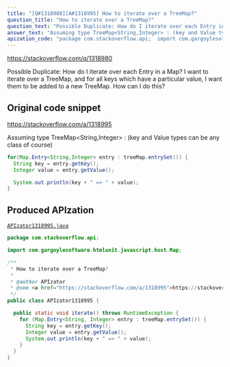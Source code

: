 ```yaml
---
title: "[Q#1318980][A#1318995] How to iterate over a TreeMap?"
question_title: "How to iterate over a TreeMap?"
question_text: "Possible Duplicate: How do I iterate over each Entry in a Map? I want to iterate over a TreeMap, and for all keys which have a particular value, I want them to be added to a new TreeMap. How can I do this?"
answer_text: "Assuming type TreeMap<String,Integer> : (key and Value types can be any class of course)"
apization_code: "package com.stackoverflow.api;  import com.gargoylesoftware.htmlunit.javascript.host.Map;  /**  * How to iterate over a TreeMap?  *  * @author APIzator  * @see <a href=\"https://stackoverflow.com/a/1318995\">https://stackoverflow.com/a/1318995</a>  */ public class APIzator1318995 {    public static void iterate() throws RuntimeException {     for (Map.Entry<String, Integer> entry : treeMap.entrySet()) {       String key = entry.getKey();       Integer value = entry.getValue();       System.out.println(key + \" => \" + value);     }   } }"
---
```


https://stackoverflow.com/q/1318980

Possible Duplicate:
How do I iterate over each Entry in a Map?
I want to iterate over a TreeMap, and for all keys which have a particular value, I want them to be added to a new TreeMap. How can I do this?



## Original code snippet

https://stackoverflow.com/a/1318995

Assuming type TreeMap&lt;String,Integer&gt; :
(key and Value types can be any class of course)

```java
for(Map.Entry<String,Integer> entry : treeMap.entrySet()) {
  String key = entry.getKey();
  Integer value = entry.getValue();

  System.out.println(key + " => " + value);
}
```

## Produced APIzation

[`APIzator1318995.java`](https://github.com/pasqualesalza/apization-temp-data/raw/master/apizations/java/APIzator1318995.java)

```java
package com.stackoverflow.api;

import com.gargoylesoftware.htmlunit.javascript.host.Map;

/**
 * How to iterate over a TreeMap?
 *
 * @author APIzator
 * @see <a href="https://stackoverflow.com/a/1318995">https://stackoverflow.com/a/1318995</a>
 */
public class APIzator1318995 {

  public static void iterate() throws RuntimeException {
    for (Map.Entry<String, Integer> entry : treeMap.entrySet()) {
      String key = entry.getKey();
      Integer value = entry.getValue();
      System.out.println(key + " => " + value);
    }
  }
}

```
